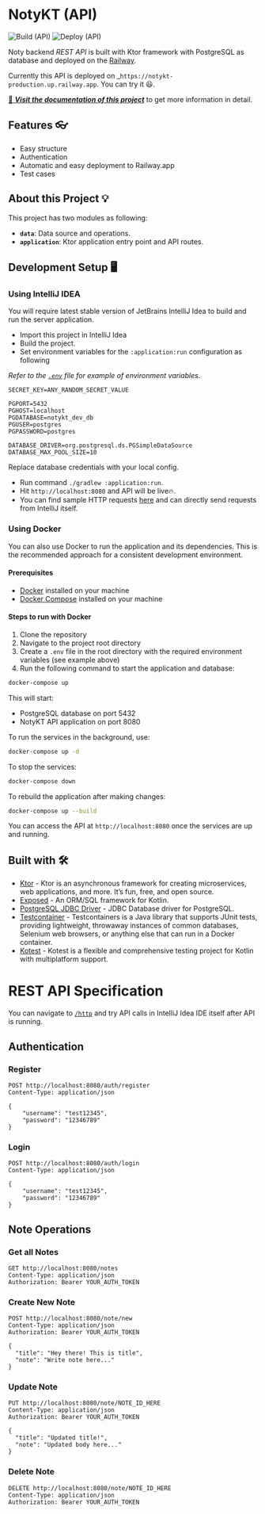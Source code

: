 # NotyKT (API)

![Build (API)](https://github.com/PatilShreyas/NotyKT/workflows/Build%20(API)/badge.svg)
![Deploy (API)](https://github.com/PatilShreyas/NotyKT/workflows/Deploy%20(API)/badge.svg)

Noty backend _REST API_ is built with Ktor framework with PostgreSQL as database and deployed on the [Railway](https://railway.app).

Currently this API is deployed on _`https://notykt-production.up.railway.app`. You can try it 😃.

[📄 _**Visit the documentation of this project**_](https://patilshreyas.github.io/NotyKT/) to get more information in detail.

## Features 👓

- Easy structure
- Authentication
- Automatic and easy deployment to Railway.app
- Test cases

## About this Project 💡

This project has two modules as following:

- **`data`**: Data source and operations.
- **`application`**: Ktor application entry point and API routes.

## Development Setup 🖥

### Using IntelliJ IDEA

You will require latest stable version of JetBrains IntelliJ Idea to build and run the server application.

- Import this project in IntelliJ Idea
- Build the project.
- Set environment variables for the `:application:run` configuration as following

_Refer to the [`.env`](.env) file for example of environment variables._

```
SECRET_KEY=ANY_RANDOM_SECRET_VALUE

PGPORT=5432
PGHOST=localhost
PGDATABASE=notykt_dev_db
PGUSER=postgres
PGPASSWORD=postgres

DATABASE_DRIVER=org.postgresql.ds.PGSimpleDataSource
DATABASE_MAX_POOL_SIZE=10
```

Replace database credentials with your local config.

- Run command `./gradlew :application:run`.
- Hit `http://localhost:8080` and API will be live🔥.
- You can find sample HTTP requests [here](http/) and can directly send requests from IntelliJ itself.

### Using Docker

You can also use Docker to run the application and its dependencies. This is the recommended approach for a consistent 
development environment.

#### Prerequisites

- [Docker](https://www.docker.com/get-started) installed on your machine
- [Docker Compose](https://docs.docker.com/compose/install/) installed on your machine

#### Steps to run with Docker

1. Clone the repository
2. Navigate to the project root directory
3. Create a `.env` file in the root directory with the required environment variables (see example above)
4. Run the following command to start the application and database:

```bash
docker-compose up
```

This will start:
- PostgreSQL database on port 5432
- NotyKT API application on port 8080

To run the services in the background, use:

```bash
docker-compose up -d
```

To stop the services:

```bash
docker-compose down
```

To rebuild the application after making changes:

```bash
docker-compose up --build
```

You can access the API at `http://localhost:8080` once the services are up and running.

## Built with 🛠

- [Ktor](https://ktor.io/) - Ktor is an asynchronous framework for creating microservices, web applications, and more. It’s fun, free, and open source.
- [Exposed](https://github.com/JetBrains/Exposed) - An ORM/SQL framework for Kotlin.
- [PostgreSQL JDBC Driver](https://jdbc.postgresql.org/) - JDBC Database driver for PostgreSQL.
- [Testcontainer](https://www.testcontainers.org/) - Testcontainers is a Java library that supports JUnit tests, providing lightweight, throwaway instances of common databases, Selenium web browsers, or anything else that can run in a Docker container.
- [Kotest](https://kotest.io/) - Kotest is a flexible and comprehensive testing project for Kotlin with multiplatform support.

# REST API Specification

You can navigate to [`/http`](http/) and try API calls in IntelliJ Idea IDE itself after API is running.

## Authentication

### Register

```http
POST http://localhost:8080/auth/register
Content-Type: application/json

{
    "username": "test12345",
    "password": "12346789"
}

```

### Login

```http
POST http://localhost:8080/auth/login
Content-Type: application/json

{
    "username": "test12345",
    "password": "12346789"
}

```

## Note Operations

### Get all Notes

```http
GET http://localhost:8080/notes
Content-Type: application/json
Authorization: Bearer YOUR_AUTH_TOKEN
```

### Create New Note

```http
POST http://localhost:8080/note/new
Content-Type: application/json
Authorization: Bearer YOUR_AUTH_TOKEN

{
  "title": "Hey there! This is title",
  "note": "Write note here..."
}
```

### Update Note

```http
PUT http://localhost:8080/note/NOTE_ID_HERE
Content-Type: application/json
Authorization: Bearer YOUR_AUTH_TOKEN

{
  "title": "Updated title!",
  "note": "Updated body here..."
}
```

### Delete Note

```http
DELETE http://localhost:8080/note/NOTE_ID_HERE
Content-Type: application/json
Authorization: Bearer YOUR_AUTH_TOKEN
```
